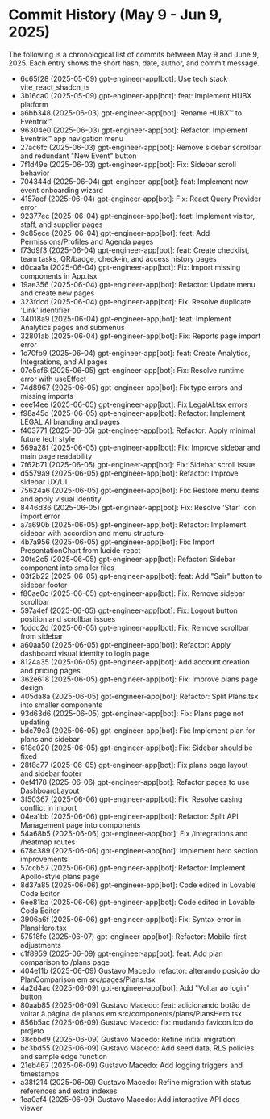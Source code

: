 # Commit History (May 9 - Jun 9, 2025)

The following is a chronological list of commits between May 9 and June 9, 2025. Each entry shows the short hash, date, author, and commit message.

- 6c65f28 (2025-05-09) gpt-engineer-app[bot]: Use tech stack vite_react_shadcn_ts
- 3b16ca0 (2025-05-09) gpt-engineer-app[bot]: feat: Implement HUBX platform
- a6bb348 (2025-06-03) gpt-engineer-app[bot]: Rename HUBX™ to Eventrix™
- 96304e0 (2025-06-03) gpt-engineer-app[bot]: Refactor: Implement Eventrix™ app navigation menu
- 27ac6fc (2025-06-03) gpt-engineer-app[bot]: Remove sidebar scrollbar and redundant "New Event" button
- 7f1d49e (2025-06-03) gpt-engineer-app[bot]: Fix: Sidebar scroll behavior
- 704344d (2025-06-04) gpt-engineer-app[bot]: feat: Implement new event onboarding wizard
- 4157aef (2025-06-04) gpt-engineer-app[bot]: Fix: React Query Provider error
- 92377ec (2025-06-04) gpt-engineer-app[bot]: feat: Implement visitor, staff, and supplier pages
- 9c85ece (2025-06-04) gpt-engineer-app[bot]: feat: Add Permissions/Profiles and Agenda pages
- f73d9f3 (2025-06-04) gpt-engineer-app[bot]: feat: Create checklist, team tasks, QR/badge, check-in, and access history pages
- d0caa1a (2025-06-04) gpt-engineer-app[bot]: Fix: Import missing components in App.tsx
- 19ae356 (2025-06-04) gpt-engineer-app[bot]: Refactor: Update menu and create new pages
- 323fdcd (2025-06-04) gpt-engineer-app[bot]: Fix: Resolve duplicate 'Link' identifier
- 34018a9 (2025-06-04) gpt-engineer-app[bot]: feat: Implement Analytics pages and submenus
- 32801ab (2025-06-04) gpt-engineer-app[bot]: Fix: Reports page import error
- 1c70fb9 (2025-06-04) gpt-engineer-app[bot]: feat: Create Analytics, Integrations, and AI pages
- 07e5cf6 (2025-06-05) gpt-engineer-app[bot]: Fix: Resolve runtime error with useEffect
- 74d8967 (2025-06-05) gpt-engineer-app[bot]: Fix type errors and missing imports
- eee14ee (2025-06-05) gpt-engineer-app[bot]: Fix LegalAI.tsx errors
- f98a45d (2025-06-05) gpt-engineer-app[bot]: Refactor: Implement LEGAL AI branding and pages
- f403771 (2025-06-05) gpt-engineer-app[bot]: Refactor: Apply minimal future tech style
- 569a28f (2025-06-05) gpt-engineer-app[bot]: Fix: Improve sidebar and main page readability
- 7f62b71 (2025-06-05) gpt-engineer-app[bot]: Fix: Sidebar scroll issue
- d5579a9 (2025-06-05) gpt-engineer-app[bot]: Refactor: Improve sidebar UX/UI
- 75624a6 (2025-06-05) gpt-engineer-app[bot]: Fix: Restore menu items and apply visual identity
- 8446d36 (2025-06-05) gpt-engineer-app[bot]: Fix: Resolve 'Star' icon import error
- a7a690b (2025-06-05) gpt-engineer-app[bot]: Refactor: Implement sidebar with accordion and menu structure
- 4b7a956 (2025-06-05) gpt-engineer-app[bot]: Fix: Import PresentationChart from lucide-react
- 30fe2c5 (2025-06-05) gpt-engineer-app[bot]: Refactor: Sidebar component into smaller files
- 03f2b22 (2025-06-05) gpt-engineer-app[bot]: feat: Add "Sair" button to sidebar footer
- f80ae0c (2025-06-05) gpt-engineer-app[bot]: Fix: Remove sidebar scrollbar
- 597a4ef (2025-06-05) gpt-engineer-app[bot]: Fix: Logout button position and scrollbar issues
- 1cddc2d (2025-06-05) gpt-engineer-app[bot]: Fix: Remove scrollbar from sidebar
- a60aa50 (2025-06-05) gpt-engineer-app[bot]: Refactor: Apply dashboard visual identity to login page
- 8124a35 (2025-06-05) gpt-engineer-app[bot]: Add account creation and pricing pages
- 362e618 (2025-06-05) gpt-engineer-app[bot]: Fix: Improve plans page design
- 405da8a (2025-06-05) gpt-engineer-app[bot]: Refactor: Split Plans.tsx into smaller components
- 93d63d6 (2025-06-05) gpt-engineer-app[bot]: Fix: Plans page not updating
- bdc79c3 (2025-06-05) gpt-engineer-app[bot]: Fix: Implement plan for plans and sidebar
- 618e020 (2025-06-05) gpt-engineer-app[bot]: Fix: Sidebar should be fixed
- 28f8c77 (2025-06-05) gpt-engineer-app[bot]: Fix plans page layout and sidebar footer
- 0ef4178 (2025-06-06) gpt-engineer-app[bot]: Refactor pages to use DashboardLayout
- 3f50367 (2025-06-06) gpt-engineer-app[bot]: Fix: Resolve casing conflict in import
- 04ea1bb (2025-06-06) gpt-engineer-app[bot]: Refactor: Split API Management page into components
- 54a68b5 (2025-06-06) gpt-engineer-app[bot]: Fix /integrations and /heatmap routes
- 678c389 (2025-06-06) gpt-engineer-app[bot]: Implement hero section improvements
- 57ccb57 (2025-06-06) gpt-engineer-app[bot]: Refactor: Implement Apollo-style plans page
- 8d37a85 (2025-06-06) gpt-engineer-app[bot]: Code edited in Lovable Code Editor
- 6ee81ba (2025-06-06) gpt-engineer-app[bot]: Code edited in Lovable Code Editor
- 3906a6f (2025-06-06) gpt-engineer-app[bot]: Fix: Syntax error in PlansHero.tsx
- 57518fe (2025-06-07) gpt-engineer-app[bot]: Refactor: Mobile-first adjustments
- c1f8959 (2025-06-09) gpt-engineer-app[bot]: feat: Add plan comparison to /plans page
- 404e11b (2025-06-09) Gustavo Macedo: refactor: alterando posição do PlanComparison em src/pages/Plans.tsx
- 4a2d4ac (2025-06-09) gpt-engineer-app[bot]: Add "Voltar ao login" button
- 80aab85 (2025-06-09) Gustavo Macedo: feat: adicionando botão de voltar à página de planos em src/components/plans/PlansHero.tsx
- 856b5ac (2025-06-09) Gustavo Macedo: fix: mudando favicon.ico do projeto
- 38cbbd9 (2025-06-09) Gustavo Macedo: Refine initial migration
- bc3bd55 (2025-06-09) Gustavo Macedo: Add seed data, RLS policies and sample edge function
- 21eb467 (2025-06-09) Gustavo Macedo: Add logging triggers and timestamps
- a38f214 (2025-06-09) Gustavo Macedo: Refine migration with status references and extra indexes
- 1ea0af4 (2025-06-09) Gustavo Macedo: Add interactive API docs viewer
